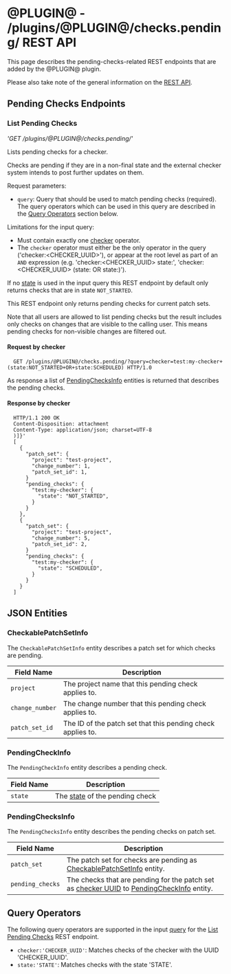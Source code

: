 # @PLUGIN@ - /plugins/@PLUGIN@/checks.pending/ REST API

This page describes the pending-checks-related REST endpoints that are
added by the @PLUGIN@ plugin.

Please also take note of the general information on the
[REST API](../../../Documentation/rest-api.html).

## <a id="pending-checks-endpoints"> Pending Checks Endpoints

### <a id="list-pending-checks"> List Pending Checks
_'GET /plugins/@PLUGIN@/checks.pending/'_

Lists pending checks for a checker.

Checks are pending if they are in a non-final state and the external
checker system intends to post further updates on them.

Request parameters:

* <a id="query-param"> `query`: Query that should be used to match
  pending checks (required). The query operators which can be used in
  this query are described in the [Query Operators](#query-operators)
  section below.

Limitations for the input query:

* Must contain exactly one [checker](#checker-operator) operator.
* The `checker` operator must either be the only operator in the query
  ('checker:<CHECKER_UUID>'), or appear at the root level as part of an
  `AND` expression (e.g. 'checker:<CHECKER_UUID> state:<state>',
  'checker:<CHECKER_UUID> (state:<state> OR state:<state>)').

If no [state](#state-operator) is used in the input query this REST
endpoint by default only returns checks that are in state
`NOT_STARTED`.

This REST endpoint only returns pending checks for current patch sets.

Note that all users are allowed to list pending checks but the result
includes only checks on changes that are visible to the calling user.
This means pending checks for non-visible changes are filtered out.

#### Request by checker

```
  GET /plugins/@PLUGIN@/checks.pending/?query=checker=test:my-checker+(state:NOT_STARTED+OR+state:SCHEDULED) HTTP/1.0
```

As response a list of [PendingChecksInfo](#pending-checks-info)
entities is returned that describes the pending checks.

#### Response by checker

```
  HTTP/1.1 200 OK
  Content-Disposition: attachment
  Content-Type: application/json; charset=UTF-8
  )]}'
  [
    {
      "patch_set": {
        "project": "test-project",
        "change_number": 1,
        "patch_set_id": 1,
      }
      "pending_checks": {
        "test:my-checker": {
          "state": "NOT_STARTED",
        }
      }
    },
    {
      "patch_set": {
        "project": "test-project",
        "change_number": 5,
        "patch_set_id": 2,
      }
      "pending_checks": {
        "test:my-checker": {
          "state": "SCHEDULED",
        }
      }
    }
  ]
```

## <a id="json-entities"> JSON Entities

### <a id="checkable-patch-set-info"> CheckablePatchSetInfo
The `CheckablePatchSetInfo` entity describes a patch set for which
checks are pending.

| Field Name      | Description |
| --------------- | ----------- |
| `project`       | The project name that this pending check applies to.
| `change_number` | The change number that this pending check applies to.
| `patch_set_id`  | The ID of the patch set that this pending check applies to.

### <a id="pending-check-info"> PendingCheckInfo
The `PendingCheckInfo` entity describes a pending check.

| Field Name | Description |
| ---------- | ----------- |
| `state`    | The [state](./rest-api-checks.md#check-state) of the pending check

### <a id="pending-checks-info"> PendingChecksInfo
The `PendingChecksInfo` entity describes the pending checks on patch set.

| Field Name       | Description |
| ---------------- | ----------- |
| `patch_set`      | The patch set for checks are pending as [CheckablePatchSetInfo](#checkable-patch-set-info) entity.
| `pending_checks` | The checks that are pending for the patch set as [checker UUID](./rest-api-checkers.md#checker-id) to [PendingCheckInfo](#pending-check-info) entity.

## <a id="query-operators"> Query Operators

The following query operators are supported in the input
[query](#query-param) for the
[List Pending Checks](#list-pending-checks) REST endpoint.

* <a id="checker-operator"></a> `checker:'CHECKER_UUID'`:
  Matches checks of the checker with the UUID 'CHECKER_UUID'.
* <a id="state-operator"></a> `state:'STATE'`:
  Matches checks with the state 'STATE'.
